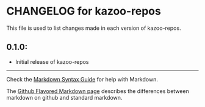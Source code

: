 # CHANGELOG for kazoo-repos

This file is used to list changes made in each version of kazoo-repos.

## 0.1.0:

* Initial release of kazoo-repos

- - -
Check the [Markdown Syntax Guide](http://daringfireball.net/projects/markdown/syntax) for help with Markdown.

The [Github Flavored Markdown page](http://github.github.com/github-flavored-markdown/) describes the differences between markdown on github and standard markdown.
